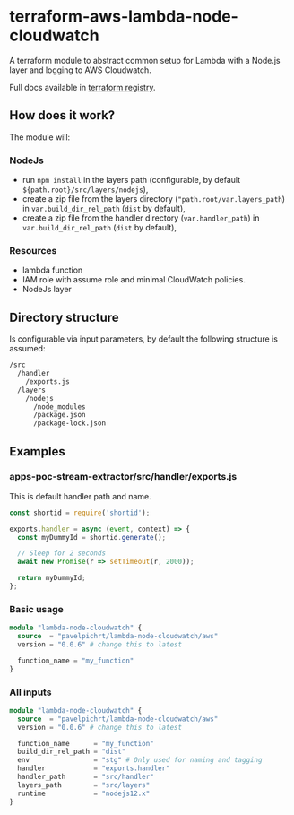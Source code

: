 # terraform-aws-lambda-node-cloudwatch

A terraform module to abstract common setup for Lambda with a Node.js layer and logging to AWS Cloudwatch.

Full docs available in [terraform registry](https://registry.terraform.io/modules/pavelpichrt/lambda-node-cloudwatch/aws/latest).

## How does it work?
The module will:

### NodeJs
* run `npm install` in the layers path (configurable, by default `${path.root}/src/layers/nodejs`),
* create a zip file from the layers directory (`"path.root/var.layers_path`) in `var.build_dir_rel_path` (`dist` by default),
* create a zip file from the handler directory (`var.handler_path`) in `var.build_dir_rel_path` (`dist` by default),

### Resources
* lambda function
* IAM role with assume role and minimal CloudWatch policies.
* NodeJs layer

## Directory structure
Is configurable via input parameters, by default the following structure is assumed:

```bash
/src
  /handler
    /exports.js
  /layers
    /nodejs
      /node_modules
      /package.json
      /package-lock.json
```

## Examples

### apps-poc-stream-extractor/src/handler/exports.js
This is default handler path and name.

```javascript
const shortid = require('shortid');

exports.handler = async (event, context) => {
  const myDummyId = shortid.generate();

  // Sleep for 2 seconds
  await new Promise(r => setTimeout(r, 2000));

  return myDummyId;
};
```

### Basic usage
```terraform
module "lambda-node-cloudwatch" {
  source  = "pavelpichrt/lambda-node-cloudwatch/aws"
  version = "0.0.6" # change this to latest

  function_name = "my_function"
}
```

### All inputs
```terraform
module "lambda-node-cloudwatch" {
  source  = "pavelpichrt/lambda-node-cloudwatch/aws"
  version = "0.0.6" # change this to latest

  function_name      = "my_function"
  build_dir_rel_path = "dist"
  env                = "stg" # Only used for naming and tagging
  handler            = "exports.handler"
  handler_path       = "src/handler"
  layers_path        = "src/layers"
  runtime            = "nodejs12.x"
}
```